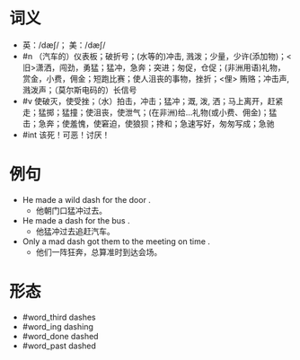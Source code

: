 # 词义
- 英：/dæʃ/； 美：/dæʃ/
- #n （汽车的）仪表板；破折号；(水等的)冲击, 溅泼；少量，少许(添加物)；<旧>潇洒，闯劲，勇猛；猛冲，急奔；突进；匆促，仓促；(非洲用语)礼物，赏金，小费，佣金；短跑比赛；使人沮丧的事物，挫折；<俚> 贿赂；冲击声, 溅泼声；（莫尔斯电码的）长信号
- #v 使破灭，使受挫；（水）拍击，冲击；猛冲；溉, 泼, 洒；马上离开，赶紧走；猛掷；猛撞；使沮丧，使泄气；(在非洲)给…礼物(或小费、佣金)；猛击；急奔；使羞愧，使窘迫，使狼狈；搀和；急速写好，匆匆写成；急驰
- #int 该死！可恶！讨厌！
# 例句
- He made a wild dash for the door .
	- 他朝门口猛冲过去。
- He made a dash for the bus .
	- 他猛冲过去追赶汽车。
- Only a mad dash got them to the meeting on time .
	- 他们一阵狂奔，总算准时到达会场。
# 形态
- #word_third dashes
- #word_ing dashing
- #word_done dashed
- #word_past dashed
